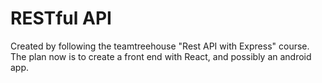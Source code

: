 # RESTful API
Created by following the teamtreehouse "Rest API with Express" course.
The plan now is to create a front end with React, and possibly an android app.
